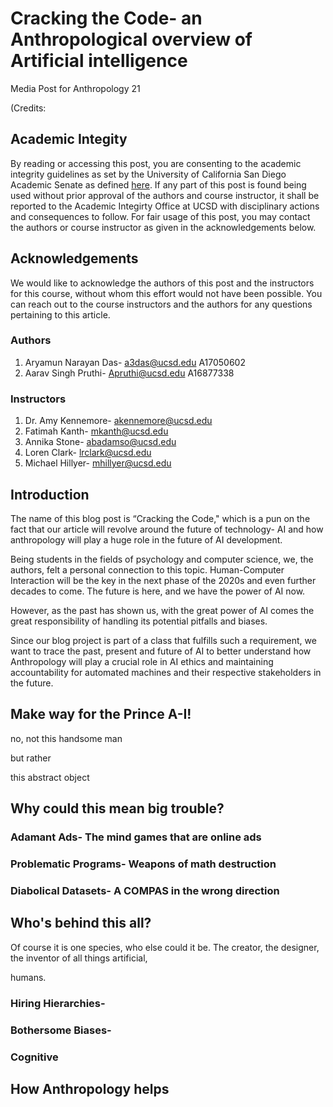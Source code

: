 # Cracking the Code- an Anthropological overview of Artificial intelligence
Media Post for Anthropology 21

<insert the berkeley ai image> 

(Credits: 

## Academic Integity

By reading or accessing this post, you are consenting to the academic integrity guidelines as set by the 
University of California San Diego Academic Senate as defined [here](https://senate.ucsd.edu/Operating-Procedures/Senate-Manual/Appendices/2). 
If any part of this post is found being used without prior approval of the authors and course instructor, it shall be reported to the
Academic Integirty Office at UCSD with disciplinary actions and consequences to follow.
For fair usage of this post, you may contact the authors or course instructor as given in the
acknowledgements below. 


## Acknowledgements

We would like to acknowledge the authors of this post and the instructors for this course, without whom this effort would not have been possible.
You can reach out to the course instructors and the authors for any questions pertaining to this article.

### Authors 

1. Aryamun Narayan Das- a3das@ucsd.edu A17050602
2. Aarav Singh Pruthi- Apruthi@ucsd.edu A16877338

### Instructors
1. Dr. Amy Kennemore- akennemore@ucsd.edu
2. Fatimah Kanth- mkanth@ucsd.edu
3. Annika Stone- abadamso@ucsd.edu
4. Loren Clark- lrclark@ucsd.edu
5. Michael Hillyer- mhillyer@ucsd.edu

## Introduction

The name of this blog post is “Cracking the Code," which is a pun on the fact that our article will revolve around the future of technology- AI and how anthropology will play a huge role in the future of AI development.

Being students in the fields of psychology and computer science, we, the authors, felt a personal connection to this topic. Human-Computer Interaction will be the key in the next phase of the 2020s and even further decades to come. The future is here, and we have the power of AI now. 

However, as the past has shown us, with the great power of AI comes the great responsibility of handling its potential pitfalls and biases.

Since our blog  project is part of a class that fulfills such a requirement, we want to trace the past, present and future of AI  to better understand how Anthropology will play a crucial role in AI ethics and maintaining accountability for automated machines and their respective stakeholders in the future.


## Make way for the Prince A-I!

<insert aladdin flex> no, not this handsome man

but rather

this abstract object

<insert ai image>


## Why could this mean big trouble?

### Adamant Ads- The mind games that are online ads

<insert funny image of online ads>

### Problematic Programs- Weapons of math destruction

### Diabolical Datasets- A COMPAS in the wrong direction



## Who's behind this all?

Of course it is one species, who else could it be. The creator, the designer, the inventor of all things artificial,

<insert funny image of man pointing to head>

humans.

### Hiring Hierarchies-
### Bothersome Biases-
### Cognitive 

  
## How Anthropology helps
  

